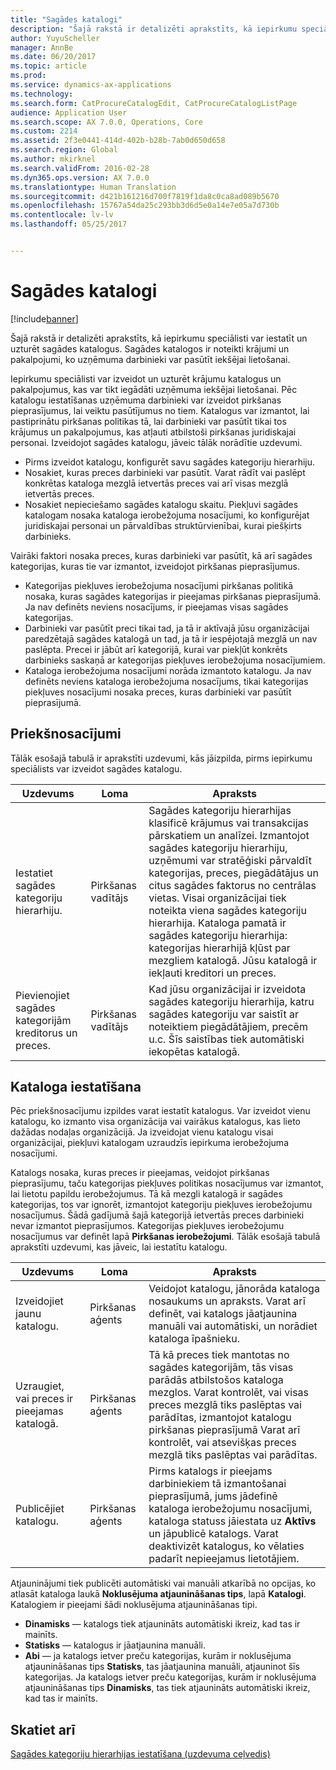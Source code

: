 ```yaml
---
title: "Sagādes katalogi"
description: "Šajā rakstā ir detalizēti aprakstīts, kā iepirkumu speciālisti var iestatīt un uzturēt sagādes katalogus. Sagādes katalogos ir noteikti krājumi un pakalpojumi, ko uzņēmuma darbinieki var pasūtīt iekšējai lietošanai."
author: YuyuScheller
manager: AnnBe
ms.date: 06/20/2017
ms.topic: article
ms.prod: 
ms.service: dynamics-ax-applications
ms.technology: 
ms.search.form: CatProcureCatalogEdit, CatProcureCatalogListPage
audience: Application User
ms.search.scope: AX 7.0.0, Operations, Core
ms.custom: 2214
ms.assetid: 2f3e0441-414d-402b-b28b-7ab0d650d658
ms.search.region: Global
ms.author: mkirknel
ms.search.validFrom: 2016-02-28
ms.dyn365.ops.version: AX 7.0.0
ms.translationtype: Human Translation
ms.sourcegitcommit: d421b161216d700f7819f1da8c0ca8ad089b5670
ms.openlocfilehash: 15767a54da25c293bb3d6d5e0a14e7e05a7d730b
ms.contentlocale: lv-lv
ms.lasthandoff: 05/25/2017


---
```


# <a name="procurement-catalogs"></a>Sagādes katalogi

[!include[banner](../includes/banner.md)]


Šajā rakstā ir detalizēti aprakstīts, kā iepirkumu speciālisti var iestatīt un uzturēt sagādes katalogus. Sagādes katalogos ir noteikti krājumi un pakalpojumi, ko uzņēmuma darbinieki var pasūtīt iekšējai lietošanai.

Iepirkumu speciālisti var izveidot un uzturēt krājumu katalogus un pakalpojumus, kas var tikt iegādāti uzņēmuma iekšējai lietošanai. Pēc katalogu iestatīšanas uzņēmuma darbinieki var izveidot pirkšanas pieprasījumus, lai veiktu pasūtījumus no tiem. Katalogus var izmantot, lai pastiprinātu pirkšanas politikas tā, lai darbinieki var pasūtīt tikai tos krājumus un pakalpojumus, kas atļauti atbilstoši pirkšanas juridiskajai personai. Izveidojot sagādes katalogu, jāveic tālāk norādītie uzdevumi.

-   Pirms izveidot katalogu, konfigurēt savu sagādes kategoriju hierarhiju.
-   Nosakiet, kuras preces darbinieki var pasūtīt. Varat rādīt vai paslēpt konkrētas kataloga mezglā ietvertās preces vai arī visas mezglā ietvertās preces.
-   Nosakiet nepieciešamo sagādes katalogu skaitu. Piekļuvi sagādes katalogam nosaka kataloga ierobežojuma nosacījumi, ko konfigurējat juridiskajai personai un pārvaldības struktūrvienībai, kurai piešķirts darbinieks.

Vairāki faktori nosaka preces, kuras darbinieki var pasūtīt, kā arī sagādes kategorijas, kuras tie var izmantot, izveidojot pirkšanas pieprasījumus.

-   Kategorijas piekļuves ierobežojuma nosacījumi pirkšanas politikā nosaka, kuras sagādes kategorijas ir pieejamas pirkšanas pieprasījumā. Ja nav definēts neviens nosacījums, ir pieejamas visas sagādes kategorijas.
-   Darbinieki var pasūtīt preci tikai tad, ja tā ir aktīvajā jūsu organizācijai paredzētajā sagādes katalogā un tad, ja tā ir iespējotajā mezglā un nav paslēpta. Precei ir jābūt arī kategorijā, kurai var piekļūt konkrēts darbinieks saskaņā ar kategorijas piekļuves ierobežojuma nosacījumiem.
-   Kataloga ierobežojuma nosacījumi norāda izmantoto katalogu. Ja nav definēts neviens kataloga ierobežojuma nosacījums, tikai kategorijas piekļuves nosacījumi nosaka preces, kuras darbinieki var pasūtīt pieprasījumā.

## <a name="prerequisites"></a>Priekšnosacījumi
Tālāk esošajā tabulā ir aprakstīti uzdevumi, kās jāizpilda, pirms iepirkumu speciālists var izveidot sagādes katalogu.

| Uzdevums                                                | Loma               | Apraksts                                                                                                                                                                                                                                                                                                                                                                                                                                                                                                             |
|-----------------------------------------------------|--------------------|-------------------------------------------------------------------------------------------------------------------------------------------------------------------------------------------------------------------------------------------------------------------------------------------------------------------------------------------------------------------------------------------------------------------------------------------------------------------------------------------------------------------------|
| Iestatiet sagādes kategoriju hierarhiju.            | Pirkšanas vadītājs | Sagādes kategoriju hierarhijas klasificē krājumus vai transakcijas pārskatiem un analīzei. Izmantojot sagādes kategoriju hierarhiju, uzņēmumi var stratēģiski pārvaldīt kategorijas, preces, piegādātājus un citus sagādes faktorus no centrālas vietas. Visai organizācijai tiek noteikta viena sagādes kategoriju hierarhija. Kataloga pamatā ir sagādes kategoriju hierarhija: kategorijas hierarhijā kļūst par mezgliem katalogā. Jūsu katalogā ir iekļauti kreditori un preces. |
| Pievienojiet sagādes kategorijām kreditorus un preces. | Pirkšanas vadītājs | Kad jūsu organizācijai ir izveidota sagādes kategoriju hierarhija, katru sagādes kategoriju var saistīt ar noteiktiem piegādātājiem, precēm u.c. Šīs saistības tiek automātiski iekopētas katalogā.                                                                                                                                                                                                                                                                                           |

## <a name="setting-up-a-catalog"></a>Kataloga iestatīšana
Pēc priekšnosacījumu izpildes varat iestatīt katalogus. Var izveidot vienu katalogu, ko izmanto visa organizācija vai vairākus katalogus, kas lieto dažādas nodaļas organizācijā. Ja izveidojat vienu katalogu visai organizācijai, piekļuvi katalogam uzraudzīs iepirkuma ierobežojuma nosacījumi.  

Katalogs nosaka, kuras preces ir pieejamas, veidojot pirkšanas pieprasījumu, taču kategorijas piekļuves politikas nosacījumus var izmantot, lai lietotu papildu ierobežojumus. Tā kā mezgli katalogā ir sagādes kategorijas, tos var ignorēt, izmantojot kategoriju piekļuves ierobežojumu nosacījumus. Šādā gadījumā šajā kategorijā ietvertās preces darbinieki nevar izmantot pieprasījumos. Kategorijas piekļuves ierobežojumu nosacījumus var definēt lapā **Pirkšanas ierobežojumi**. Tālāk esošajā tabulā aprakstīti uzdevumi, kas jāveic, lai iestatītu katalogu.

| Uzdevums                                                   | Loma             | Apraksts                                                                                                                                                                                                                                                                                                                  |
|--------------------------------------------------------|------------------|------------------------------------------------------------------------------------------------------------------------------------------------------------------------------------------------------------------------------------------------------------------------------------------------------------------------------|
| Izveidojiet jaunu katalogu.                                  | Pirkšanas aģents | Veidojot katalogu, jānorāda kataloga nosaukums un apraksts. Varat arī definēt, vai katalogs jāatjaunina manuāli vai automātiski, un norādiet kataloga īpašnieku.                                                                                                                                      |
| Uzraugiet, vai preces ir pieejamas katalogā. | Pirkšanas aģents | Tā kā preces tiek mantotas no sagādes kategorijām, tās visas parādās atbilstošos kataloga mezglos. Varat kontrolēt, vai visas preces mezglā tiks paslēptas vai parādītas, izmantojot katalogu pirkšanas pieprasījumā Varat arī kontrolēt, vai atsevišķas preces mezglā tiks paslēptas vai parādītas. |
| Publicējiet katalogu.                                   | Pirkšanas aģents | Pirms katalogs ir pieejams darbiniekiem tā izmantošanai pieprasījumā, jums jādefinē kataloga ierobežojumu nosacījumi, kataloga statuss jāiestata uz **Aktīvs** un jāpublicē katalogs. Varat deaktivizēt katalogus, ko vēlaties padarīt nepieejamus lietotājiem.                                              |

Atjauninājumi tiek publicēti automātiski vai manuāli atkarībā no opcijas, ko atlasāt kataloga laukā **Noklusējuma atjaunināšanas tips**, lapā **Katalogi**. Katalogiem ir pieejami šādi noklusējuma atjaunināšanas tipi.

-   **Dinamisks** — katalogs tiek atjaunināts automātiski ikreiz, kad tas ir mainīts.
-   **Statisks** — katalogus ir jāatjaunina manuāli.
-   **Abi** — ja katalogs ietver preču kategorijas, kurām ir noklusējuma atjaunināšanas tips **Statisks**, tas jāatjaunina manuāli, atjauninot šīs kategorijas. Ja katalogs ietver preču kategorijas, kurām ir noklusējuma atjaunināšanas tips **Dinamisks**, tas tiek atjaunināts automātiski ikreiz, kad tas ir mainīts.


<a name="see-also"></a>Skatiet arī
--------

[Sagādes kategoriju hierarhijas iestatīšana (uzdevuma ceļvedis)](http://ax.help.dynamics.com/en/wiki/set-up-a-procurement-category-hierarchy/)




